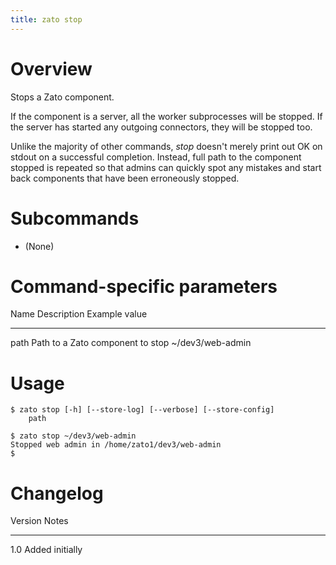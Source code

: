 ```yaml
---
title: zato stop
---
```


Overview
========

Stops a Zato component.

If the component is a server, all the worker subprocesses will be stopped. If the server
has started any outgoing connectors, they will be stopped too.

Unlike the majority of other commands, *stop* doesn\'t merely print out OK on stdout
on a successful completion. Instead, full path to the component stopped is repeated
so that admins can quickly spot any mistakes and start back components that have
been erroneously stopped.

Subcommands
===========

-   (None)

Command-specific parameters
===========================

  Name      Description                        Example value
  ------ -- ---------------------------------- -------------------
  path      Path to a Zato component to stop   \~/dev3/web-admin

Usage
=====

    $ zato stop [-h] [--store-log] [--verbose] [--store-config]
        path

    $ zato stop ~/dev3/web-admin
    Stopped web admin in /home/zato1/dev3/web-admin
    $

Changelog
=========

  Version   Notes
  --------- -----------------
  1.0       Added initially

